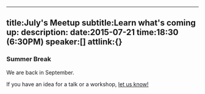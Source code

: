 ----
title:July's Meetup
subtitle:Learn what's coming up:
description:
date:2015-07-21
time:18:30 (6:30PM)
speaker:[]
attlink:{}
----

### Summer Break  
  
  We are back in September.

If you have an idea for a talk or a workshop, [let us know!][1]

[1]: /becomeaspeaker
